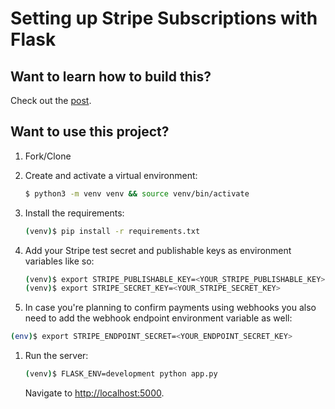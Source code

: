 # Setting up Stripe Subscriptions with Flask

## Want to learn how to build this?

Check out the [post]().

## Want to use this project?

1. Fork/Clone

1. Create and activate a virtual environment:

    ```sh
    $ python3 -m venv venv && source venv/bin/activate
    ```

1. Install the requirements:

    ```sh
    (venv)$ pip install -r requirements.txt
    ```

1. Add your Stripe test secret and publishable keys as environment variables like so:

    ```sh
    (venv)$ export STRIPE_PUBLISHABLE_KEY=<YOUR_STRIPE_PUBLISHABLE_KEY>
    (venv)$ export STRIPE_SECRET_KEY=<YOUR_STRIPE_SECRET_KEY>
    ```

1. In case you're planning to confirm payments using webhooks you also need to add the webhook endpoint environment variable as well:

```sh
(env)$ export STRIPE_ENDPOINT_SECRET=<YOUR_ENDPOINT_SECRET_KEY>
```

1. Run the server:

    ```sh
    (venv)$ FLASK_ENV=development python app.py
    ```

    Navigate to [http://localhost:5000](http://localhost:5000).